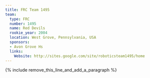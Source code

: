 ```yaml
---
title: FRC Team 1495
team:
  type: FRC
  number: 1495
  name: Red Devils
  rookie_year: 2004
  location: West Grove, Pennsylvania, USA
  sponsors:
  - Avon Grove Hs
  links:
    Website: http://sites.google.com/site/roboticsteam1495/home
---
```


{% include remove_this_line_and_add_a_paragraph %}
